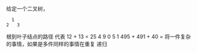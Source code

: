 给定一个二叉树，

      1
    2   3

根到叶子结点的路径 代表  12 + 13 = 25
      4
    9   0
  5   1          495 + 491 + 40 = 
  将一件复杂的事情，如果是多件同样的事情在重复 递归